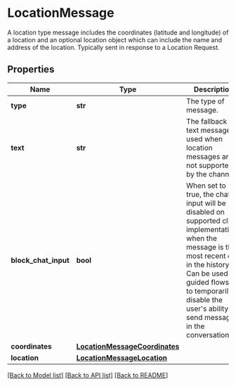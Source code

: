 # LocationMessage

A location type message includes the coordinates (latitude and longitude) of a location and an optional location object which can include the name and address of the location. Typically sent in response to a Location Request.
## Properties
Name | Type | Description | Notes
------------ | ------------- | ------------- | -------------
**type** | **str** | The type of message. | [default to 'location']
**text** | **str** | The fallback text message used when location messages are not supported by the channel. | [optional] [readonly] 
**block_chat_input** | **bool** | When set to true, the chat input will be disabled on supported client implementations when the message is the most recent one in the history. Can be used for guided flows or to temporarily disable the user&#39;s ability to send messages in the conversation. | [optional] 
**coordinates** | [**LocationMessageCoordinates**](LocationMessageCoordinates.md) |  | 
**location** | [**LocationMessageLocation**](LocationMessageLocation.md) |  | [optional] 

[[Back to Model list]](../README.md#documentation-for-models) [[Back to API list]](../README.md#documentation-for-api-endpoints) [[Back to README]](../README.md)


